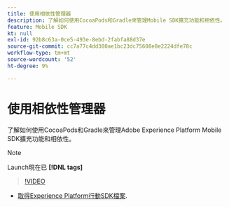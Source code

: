 ```yaml
---
title: 使用相依性管理器
description: 了解如何使用CocoaPods和Gradle來管理Mobile SDK擴充功能和相依性。
feature: Mobile SDK
kt: null
exl-id: 92b8c63a-0ce5-493e-8ebd-2fabfa88d37e
source-git-commit: cc7a77c4dd380ae1bc23dc75608e8e2224dfe78c
workflow-type: tm+mt
source-wordcount: '52'
ht-degree: 9%

---
```


# 使用相依性管理器

了解如何使用CocoaPods和Gradle來管理Adobe Experience Platform Mobile SDK擴充功能和相依性。

>[!NOTE]
>
> Launch現在已 **[!DNL tags]**

>[!VIDEO](https://video.tv.adobe.com/v/26263/?quality=12&learn=on)

* [取得Experience Platform行動SDK檔案](https://aep-sdks.gitbook.io/docs/getting-started/get-the-sdk).
